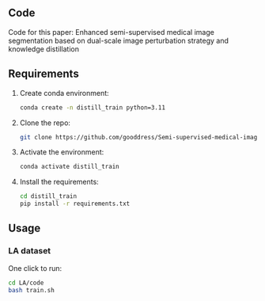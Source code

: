 ## Code
Code for this paper: Enhanced semi-supervised medical image segmentation based on dual-scale image perturbation strategy and knowledge distillation

## Requirements

1. Create conda environment:
   ```bash
   conda create -n distill_train python=3.11
   ```
2. Clone the repo:
   ```bash
   git clone https://github.com/gooddress/Semi-supervised-medical-image-segmentation.git
   ```
3. Activate the environment:
   ```bash
   conda activate distill_train
   ```
4. Install the requirements:
   ```bash
   cd distill_train
   pip install -r requirements.txt
   ```

## Usage
### LA dataset
One click to run:
```bash
cd LA/code
bash train.sh
```



